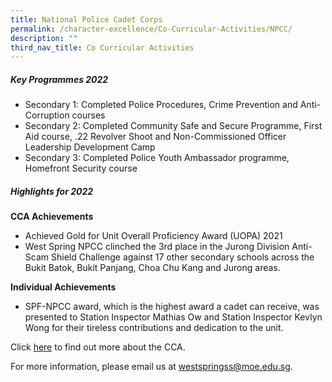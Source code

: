 ```yaml
---
title: National Police Cadet Corps
permalink: /character-excellence/Co-Curricular-Activities/NPCC/
description: ""
third_nav_title: Co Curricular Activities
---
```

##### Key Programmes 2022


* Secondary 1: Completed Police Procedures, Crime Prevention and Anti-Corruption courses
* Secondary 2: Completed Community Safe and Secure Programme, First Aid course, .22 Revolver Shoot and Non-Commissioned Officer Leadership Development Camp
* Secondary 3: Completed Police Youth Ambassador programme, Homefront Security course

##### Highlights for 2022

**CCA Achievements**

* Achieved Gold for Unit Overall Proficiency Award (UOPA) 2021
* West Spring NPCC clinched the 3rd place in the Jurong Division Anti-Scam Shield Challenge against 17 other secondary schools across the Bukit Batok, Bukit Panjang, Choa Chu Kang and Jurong areas.

**Individual Achievements**

* SPF-NPCC award, which is the highest award a cadet can receive, was presented to Station Inspector Mathias Ow and Station Inspector Kevlyn Wong for their tireless contributions and dedication to the unit.


Click [here](https://youtu.be/HoK5x2kffOI) to find out more about the CCA.

For more information, please email us at [westspringss@moe.edu.sg](http://westspringss.moe.edu.sg/).